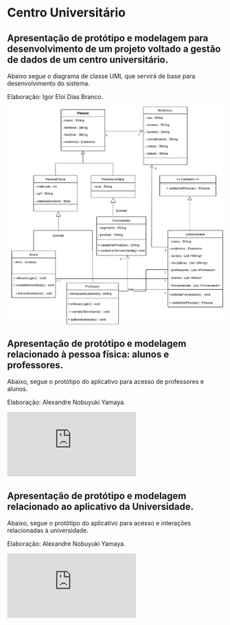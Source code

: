 ﻿# Centro Universitário
## Apresentação de protótipo e modelagem para desenvolvimento de um projeto voltado a gestão de dados de um centro universitário.
Abaixo segue o diagrama de classe UML que servirá de base para desenvolvimento do sistema.

Elaboração: Igor Eloi Dias Branco.


![DiagramaClasse](https://github.com/igoreloidiasbranco/centro_universitario/blob/main/DiagramaClasse.jpg)

## Apresentação de protótipo e modelagem relacionado à pessoa física: alunos e professores.

Abaixo, segue o protótipo do aplicativo para acesso de professores e alunos.

Elaboração: Alexandre Nobuyuki Yamaya.

![Representação Pessoa Física](https://github.com/igoreloidiasbranco/centro_universitario/blob/main/Copy%20of%20Prototype%20Template%20(5).PDF)

## Apresentação de protótipo e modelagem relacionado ao aplicativo da Universidade.

Abaixo, segue o protótipo do aplicativo para acesso e interações relacionadas à universidade.

Elaboração: Alexandre Nobuyuki Yamaya.

![Representação Universidade](https://github.com/igoreloidiasbranco/centro_universitario/blob/main/Prototype%20Template%20(2).PDF)
